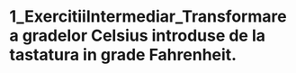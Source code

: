 # 1_ExercitiiIntermediar_Transformarea gradelor Celsius introduse de la tastatura in grade Fahrenheit.

